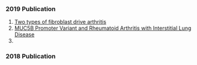 ### 2019 Publication

1. [Two types of fibroblast drive arthritis](./2019/d41586-019-01594-9.pdf)
2. [MUC5B Promoter Variant and Rheumatoid Arthritis with Interstitial Lung Disease](./2019/nejmoa1801562.pdf)
3. 


### 2018 Publication
